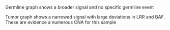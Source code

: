 Germline graph shows a broader signal and no specific germline event

Tumor graph shows a narrowed signal with large deviations in LRR and BAF. These are evidence a numerous CNA for this sample

